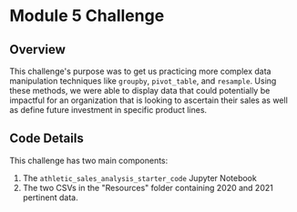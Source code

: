 # Module 5 Challenge

## Overview
This challenge's purpose was to get us practicing more complex data manipulation techniques like `groupby`, `pivot_table`, and `resample`.  Using these methods, we were able to display data that could potentially be impactful for an organization that is looking to ascertain their sales as well as define future investment in specific product lines.

## Code Details
This challenge has two main components:  
1. The `athletic_sales_analysis_starter_code` Jupyter Notebook
2. The two CSVs in the "Resources" folder containing 2020 and 2021 pertinent data.

